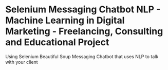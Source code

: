 # Selenium Messaging Chatbot NLP - Machine Learning in Digital Marketing - Freelancing, Consulting and Educational Project
Using Selenium Beautiful Soup Messaging Chatbot that uses NLP to talk with your client
